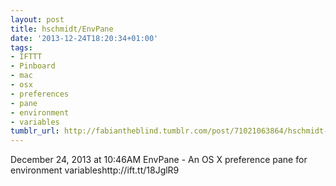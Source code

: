 ```yaml
---
layout: post
title: hschmidt/EnvPane
date: '2013-12-24T18:20:34+01:00'
tags:
- IFTTT
- Pinboard
- mac
- osx
- preferences
- pane
- environment
- variables
tumblr_url: http://fabiantheblind.tumblr.com/post/71021063864/hschmidt-envpane
---
```

December 24, 2013 at 10:46AM
EnvPane - An OS X preference pane for environment variableshttp://ift.tt/18JglR9
